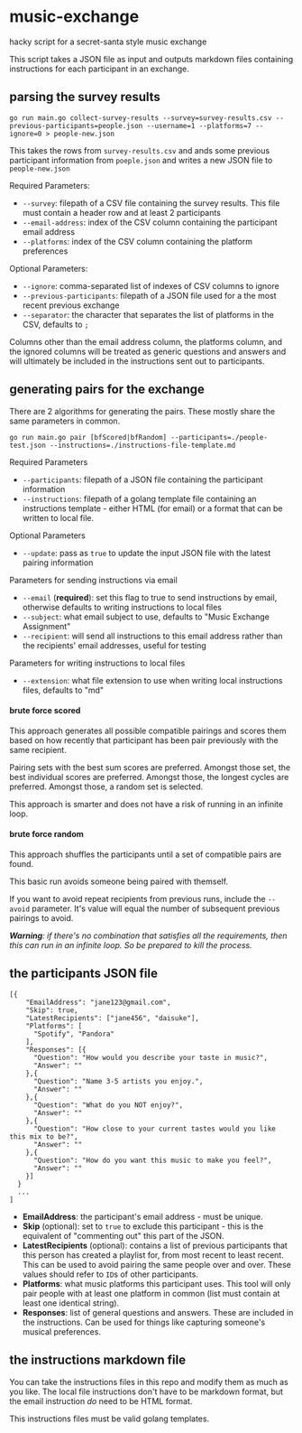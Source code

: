 # music-exchange
hacky script for a secret-santa style music exchange

This script takes a JSON file as input and outputs markdown files containing instructions for each participant in an exchange.

## parsing the survey results

```
go run main.go collect-survey-results --survey=survey-results.csv --previous-participants=people.json --username=1 --platforms=7 --ignore=0 > people-new.json
```

This takes the rows from `survey-results.csv` and ands some previous participant information from `poeple.json` and writes a new JSON file to `people-new.json`

Required Parameters:
* `--survey`: filepath of a CSV file containing the survey results. This file must contain a header row and at least 2 participants
* `--email-address`: index of the CSV column containing the participant email address
* `--platforms`: index of the CSV column containing the platform preferences


Optional Parameters:
* `--ignore`: comma-separated list of indexes of CSV columns to ignore
* `--previous-participants`: filepath of a JSON file used for a the most recent previous exchange
* `--separator`: the character that separates the list of platforms in the CSV, defaults to `;`

Columns other than the email address column, the platforms column, and the ignored columns will be treated as generic questions and answers and will ultimately be included in the instructions sent out to participants.

## generating pairs for the exchange

There are 2 algorithms for generating the pairs. These mostly share the same parameters in common.

```
go run main.go pair [bfScored|bfRandom] --participants=./people-test.json --instructions=./instructions-file-template.md
```

Required Parameters
* `--participants`: filepath of a JSON file containing the participant information
* `--instructions`: filepath of a golang template file containing an instructions template - either HTML (for email) or a format that can be written to local file.

Optional Parameters
* `--update`: pass as `true` to update the input JSON file with the latest pairing information

Parameters for sending instructions via email
* `--email` (**required**): set this flag to true to send instructions by email, otherwise defaults to writing instructions to local files
* `--subject`: what email subject to use, defaults to "Music Exchange Assignment"
* `--recipient`: will send all instructions to this email address rather than the recipients' email addresses, useful for testing

Parameters for writing instructions to local files
* `--extension`: what file extension to use when writing local instructions files, defaults to "md"


#### brute force scored

This approach generates all possible compatible pairings and scores them based on how recently that participant has been pair previously with the same recipient.

Pairing sets with the best sum scores are preferred. Amongst those set, the best individual scores are preferred. Amongst those, the longest cycles are preferred. Amongst those, a random set is selected.

This approach is smarter and does not have a risk of running in an infinite loop.

#### brute force random

This approach shuffles the participants until a set of compatible pairs are found.

This basic run avoids someone being paired with themself.

If you want to avoid repeat recipients from previous runs, include the `--avoid` parameter. It's value will equal the number of subsequent previous pairings to avoid.

 _**Warning**: if there's no combination that satisfies all the requirements, then this can run in an infinite loop. So be prepared to kill the process._

## the participants JSON file

```
[{
    "EmailAddress": "jane123@gmail.com",
    "Skip": true,
    "LatestRecipients": ["jane456", "daisuke"],
    "Platforms": [
      "Spotify", "Pandora"
    ],
    "Responses": [{
      "Question": "How would you describe your taste in music?",
      "Answer": ""
    },{
      "Question": "Name 3-5 artists you enjoy.",
      "Answer": ""
    },{
      "Question": "What do you NOT enjoy?",
      "Answer": ""
    },{
      "Question": "How close to your current tastes would you like this mix to be?",
      "Answer": ""
    },{
      "Question": "How do you want this music to make you feel?",
      "Answer": ""
    }]
  }
  ...
]
```

* **EmailAddress**: the participant's email address - must be unique.
* **Skip** (optional): set to `true` to exclude this participant - this is the equivalent of "commenting out" this part of the JSON.
* **LatestRecipients** (optional): contains a list of previous participants that this person has created a playlist for, from most recent to least recent. This can be used to avoid pairing the same people over and over. These values should refer to `ID`s of other participants.
* **Platforms**: what music platforms this participant uses. This tool will only pair people with at least one platform in common (list must contain at least one identical string).
* **Responses**: list of general questions and answers. These are included in the instructions. Can be used for things like capturing someone's musical preferences.

## the instructions markdown file

You can take the instructions files in this repo and modify them as much as you like. The local file instructions don't have to be markdown format, but the email instruction _do_ need to be HTML format.

This instructions files must be valid golang templates.
